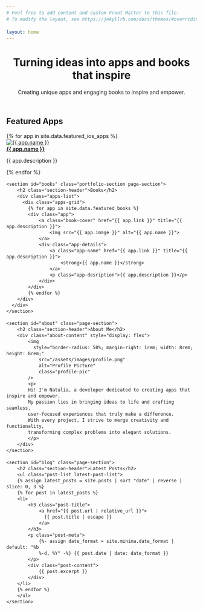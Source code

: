 ```yaml
---
# Feel free to add content and custom Front Matter to this file.
# To modify the layout, see https://jekyllrb.com/docs/themes/#overriding-theme-defaults

layout: home
---
```




<header>
    <div class="hero page-section">
        <h1 class="section-header">Turning ideas into apps and books that inspire</h1>
        <p>
            Creating unique apps and engaging books to
            inspire and empower.
        </p>
    </div>
</header>

<main>
    <section class="featured-ios-apps page-section">
      <h2 class="section-header">Featured Apps</h2>
      <div class="apps-list">
          <div class="apps-grid">
            {% for app in site.data.featured_ios_apps %}
            <div class="app">
                <a class="app-icon" href="{{ app.link }}" title="{{ app.description }}">
                    <img src="{{ app.image }}" alt="{{ app.name }}">
                </a>
                <div class="app-details">
                    <a class="app-name" href="{{ app.link }}" title="{{ app.description }}">
                        <strong>{{ app.name }}</strong>
                    </a>
                    <p class="app-desription">{{ app.description }}</p>
                </div>
            </div>
            {% endfor %}
        </div>
      </div>
    </section>

    <section id="books" class="portfolio-section page-section">
        <h2 class="section-header">Books</h2>
        <div class="apps-list">
          <div class="apps-grid">
            {% for app in site.data.featured_books %}
            <div class="app">
                <a class="book-cover" href="{{ app.link }}" title="{{ app.description }}">
                    <img src="{{ app.image }}" alt="{{ app.name }}">
                </a>
                <div class="app-details">
                    <a class="app-name" href="{{ app.link }}" title="{{ app.description }}">
                        <strong>{{ app.name }}</strong>
                    </a>
                    <p class="app-desription">{{ app.description }}</p>
                </div>
            </div>
            {% endfor %}
        </div>
      </div>
    </section>

    <section id="about" class="page-section">
        <h2 class="section-header">About Me</h2>
        <div class="about-content" style="display: flex">
            <img
              style="border-radius: 50%; margin-right: 1rem; width: 8rem; height: 8rem;"
                src="/assets/images/profile.png"
                alt="Profile Picture"
                class="profile-pic"
            />
            <p>
            Hi! I'm Natalia, a developer dedicated to creating apps that inspire and empower.
            My passion lies in bringing ideas to life and crafting seamless,
            user-focused experiences that truly make a difference.
            With every project, I strive to merge creativity and functionality,
            transforming complex problems into elegant solutions.
            </p>
        </div>
    </section>

    <section id="blog" class="page-section">
        <h2 class="section-header">Latest Posts</h2>
        <ul class="post-list latest-post-list">
        {% assign latest_posts = site.posts | sort "date" | reverse | slice: 0, 3 %}
        {% for post in latest_posts %}
        <li>
            <h3 class="post-title">
                <a href="{{ post.url | relative_url }}">
                  {{ post.title | escape }}
                </a>
            </h3>
            <p class="post-meta">
                {%- assign date_format = site.minima.date_format | default: "%b
                %-d, %Y" -%} {{ post.date | date: date_format }}
            </p>
            <div class="post-content">
                {{ post.excerpt }}
            </div>
        </li>
        {% endfor %}
        </ul>
    </section>
</main>
